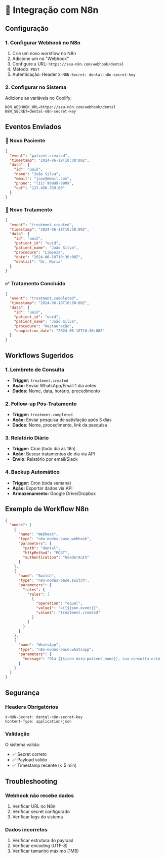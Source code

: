 # 🔗 Integração com N8n

## Configuração

### 1. Configurar Webhook no N8n
1. Crie um novo workflow no N8n
2. Adicione um nó "Webhook"
3. Configure a URL: `https://seu-n8n.com/webhook/dental`
4. Método: `POST`
5. Autenticação: Header `X-N8N-Secret: dental-n8n-secret-key`

### 2. Configurar no Sistema
Adicione as variáveis no Coolify:
```env
N8N_WEBHOOK_URL=https://seu-n8n.com/webhook/dental
N8N_SECRET=dental-n8n-secret-key
```

## Eventos Enviados

### 📝 Novo Paciente
```json
{
  "event": "patient.created",
  "timestamp": "2024-06-18T10:30:00Z",
  "data": {
    "id": "uuid",
    "name": "João Silva",
    "email": "joao@email.com",
    "phone": "(11) 99999-9999",
    "cpf": "123.456.789-00"
  }
}
```

### 🦷 Novo Tratamento
```json
{
  "event": "treatment.created",
  "timestamp": "2024-06-18T10:30:00Z",
  "data": {
    "id": "uuid",
    "patient_id": "uuid",
    "patient_name": "João Silva",
    "procedure": "Limpeza",
    "date": "2024-06-18T10:30:00Z",
    "dentist": "Dr. Maria"
  }
}
```

### ✅ Tratamento Concluído
```json
{
  "event": "treatment.completed",
  "timestamp": "2024-06-18T10:30:00Z",
  "data": {
    "id": "uuid",
    "patient_id": "uuid",
    "patient_name": "João Silva",
    "procedure": "Restauração",
    "completion_date": "2024-06-18T10:30:00Z"
  }
}
```

## Workflows Sugeridos

### 1. Lembrete de Consulta
- **Trigger:** `treatment.created`
- **Ação:** Enviar WhatsApp/Email 1 dia antes
- **Dados:** Nome, data, horário, procedimento

### 2. Follow-up Pós-Tratamento
- **Trigger:** `treatment.completed`
- **Ação:** Enviar pesquisa de satisfação após 3 dias
- **Dados:** Nome, procedimento, link da pesquisa

### 3. Relatório Diário
- **Trigger:** Cron (todo dia às 18h)
- **Ação:** Buscar tratamentos do dia via API
- **Envio:** Relatório por email/Slack

### 4. Backup Automático
- **Trigger:** Cron (toda semana)
- **Ação:** Exportar dados via API
- **Armazenamento:** Google Drive/Dropbox

## Exemplo de Workflow N8n

```json
{
  "nodes": [
    {
      "name": "Webhook",
      "type": "n8n-nodes-base.webhook",
      "parameters": {
        "path": "dental",
        "httpMethod": "POST",
        "authentication": "headerAuth"
      }
    },
    {
      "name": "Switch",
      "type": "n8n-nodes-base.switch",
      "parameters": {
        "rules": {
          "rules": [
            {
              "operation": "equal",
              "value1": "={{$json.event}}",
              "value2": "treatment.created"
            }
          ]
        }
      }
    },
    {
      "name": "WhatsApp",
      "type": "n8n-nodes-base.whatsapp",
      "parameters": {
        "message": "Olá {{$json.data.patient_name}}, sua consulta está agendada para {{$json.data.date}}!"
      }
    }
  ]
}
```

## Segurança

### Headers Obrigatórios
```http
X-N8N-Secret: dental-n8n-secret-key
Content-Type: application/json
```

### Validação
O sistema valida:
- ✅ Secret correto
- ✅ Payload válido
- ✅ Timestamp recente (< 5 min)

## Troubleshooting

### Webhook não recebe dados
1. Verificar URL no N8n
2. Verificar secret configurado
3. Verificar logs do sistema

### Dados incorretos
1. Verificar estrutura do payload
2. Verificar encoding (UTF-8)
3. Verificar tamanho máximo (1MB)

